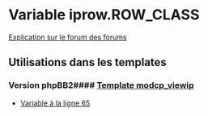 # Variable iprow.ROW_CLASS
[Explication sur le forum des forums](http://forum.forumactif.com/t294113-listing-des-variables#iprow.ROW_CLASS)
## Utilisations dans les templates
### Version phpBB2#### [Template modcp_viewip](subsilver/modcp_viewip.md)
* [Variable à la ligne 65](../subsilver/modcp_viewip.tpl#L65)